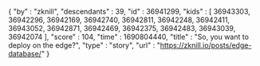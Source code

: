 {
  "by" : "zknill",
  "descendants" : 39,
  "id" : 36941299,
  "kids" : [ 36943303, 36942296, 36942169, 36942740, 36942811, 36942248, 36942411, 36943052, 36942871, 36942469, 36942375, 36942483, 36943039, 36942074 ],
  "score" : 104,
  "time" : 1690804440,
  "title" : "So, you want to deploy on the edge?",
  "type" : "story",
  "url" : "https://zknill.io/posts/edge-database/"
}
